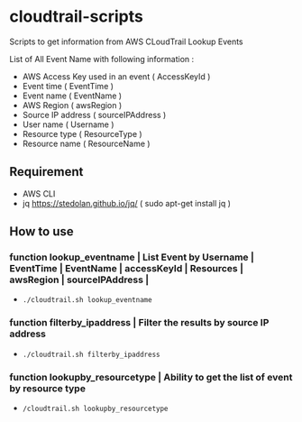 # cloudtrail-scripts
Scripts to get information from AWS CLoudTrail Lookup Events

List of All Event Name with following information :
 - AWS Access Key used in an event ( AccessKeyId )
 - Event time ( EventTime )
 - Event name ( EventName )
 - AWS Region ( awsRegion )
 - Source IP address ( sourceIPAddress )
 - User name ( Username )
 - Resource type ( ResourceType )
 - Resource name ( ResourceName )

## Requirement
  * AWS CLI 
  * jq https://stedolan.github.io/jq/ ( sudo apt-get install jq )

## How to use

### function lookup_eventname | List Event by Username | EventTime | EventName | accessKeyId | Resources | awsRegion | sourceIPAddress |
* ```./cloudtrail.sh lookup_eventname```

### function filterby_ipaddress | Filter the results by source IP address
* ```./cloudtrail.sh filterby_ipaddress```

### function lookupby_resourcetype | Ability to get the list of event by resource type
* ```/cloudtrail.sh lookupby_resourcetype```
